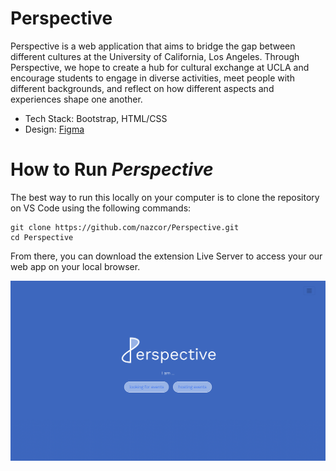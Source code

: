 # Perspective
Perspective is a web application that aims to bridge the gap between different cultures at the University of California, Los Angeles. Through Perspective, we hope to create a hub for cultural exchange at UCLA and encourage students to engage in diverse activities, meet people with different backgrounds, and reflect on how different aspects and experiences shape one another.

* Tech Stack: Bootstrap, HTML/CSS
* Design: [Figma](https://www.figma.com/proto/uvGLc0JJk9Nij3bWWNEuAC/HOTH?node-id=9%3A3&scaling=min-zoom&page-id=0%3A1&starting-point-node-id=9%3A3)

# How to Run *Perspective*
The best way to run this locally on your computer is to clone the repository on VS Code using the following commands:

    git clone https://github.com/nazcor/Perspective.git
    cd Perspective

From there, you can download the extension Live Server to access your our web app on your local browser.

<p align="center">
    <img src="cover.png">
</p>
